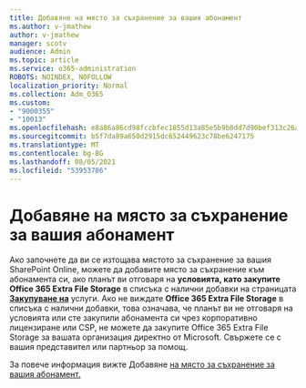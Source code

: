 ```yaml
---
title: Добавяне на място за съхранение за вашия абонамент
ms.author: v-jmathew
author: v-jmathew
manager: scotv
audience: Admin
ms.topic: article
ms.service: o365-administration
ROBOTS: NOINDEX, NOFOLLOW
localization_priority: Normal
ms.collection: Adm_O365
ms.custom:
- "9000355"
- "10013"
ms.openlocfilehash: e8a86a86cd98fccbfec1855d13a85e5b9b0dd7d90bef313c26a29160528701e9
ms.sourcegitcommit: b5f7da89a650d2915dc652449623c78be6247175
ms.translationtype: MT
ms.contentlocale: bg-BG
ms.lasthandoff: 08/05/2021
ms.locfileid: "53953786"
---
```

# <a name="add-storage-space-for-your-subscription"></a>Добавяне на място за съхранение за вашия абонамент

Ако започнете да ви се изтощава мястото за съхранение за вашия [](https://docs.microsoft.com/microsoft-365/commerce/add-storage-space) SharePoint Online, можете да добавите място за съхранение към абонамента си, ако планът ви отговаря на **условията, като закупите Office 365 Extra File Storage** в списъка с налични добавки на страницата **[Закупуване на](https://go.microsoft.com/fwlink/p/?linkid=868433)** услуги. Ако не виждате **Office 365 Extra File Storage** в списъка с налични добавки, това означава, че планът ви не отговаря на условията или сте закупили абонамента си чрез корпоративно лицензиране или CSP, не можете да закупите Office 365 Extra File Storage за вашата организация директно от Microsoft. Свържете се с вашия представител или партньор за помощ.

За повече информация вижте Добавяне [на място за съхранение за вашия абонамент.](https://docs.microsoft.com/microsoft-365/commerce/add-storage-space)
